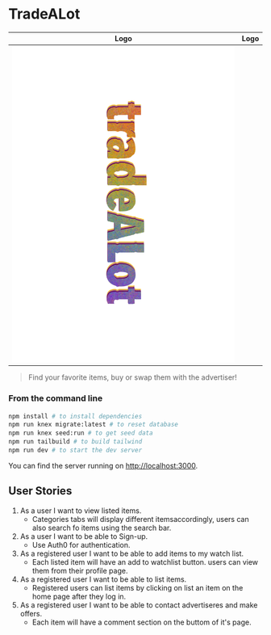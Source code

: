 # TradeALot

Logo|Logo
------------------------------------|------------------------------
![Logo](client/styles/logo.PNG)|

> Find your favorite items, buy or swap them with the advertiser!

### From the command line

```bash
npm install # to install dependencies
npm run knex migrate:latest # to reset database
npm run knex seed:run # to get seed data
npm run tailbuild # to build tailwind
npm run dev # to start the dev server
```

You can find the server running on [http://localhost:3000](http://localhost:3000).

## User Stories
1. As a user I want to view listed items.
    - Categories tabs will display different itemsaccordingly, users can also search fo items using the search bar.
3. As a user I want to be able to Sign-up.
    - Use Auth0 for authentication.
4. As a registered user I want to be able to add items to my watch list.
    - Each listed item will have an add to watchlist button. users can view them from their profile page.
5. As a registered user I want to be able to list items.
    - Registered users can list items by clicking on list an item on the home page after they log in.
7. As a registered user I want to be able to contact advertiseres and make offers.
    - Each item will have a comment section on the buttom of it's page.
